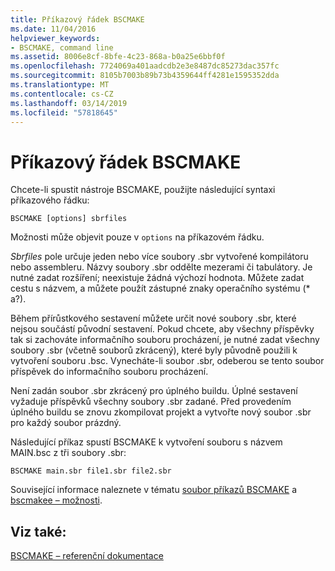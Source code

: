 ```yaml
---
title: Příkazový řádek BSCMAKE
ms.date: 11/04/2016
helpviewer_keywords:
- BSCMAKE, command line
ms.assetid: 8006e8cf-8bfe-4c23-868a-b0a25e6bbf0f
ms.openlocfilehash: 7724069a401aadcdb2e3e8487dc85273dac357fc
ms.sourcegitcommit: 8105b7003b89b73b4359644ff4281e1595352dda
ms.translationtype: MT
ms.contentlocale: cs-CZ
ms.lasthandoff: 03/14/2019
ms.locfileid: "57818645"
---
```

# <a name="bscmake-command-line"></a>Příkazový řádek BSCMAKE

Chcete-li spustit nástroje BSCMAKE, použijte následující syntaxi příkazového řádku:

```
BSCMAKE [options] sbrfiles
```

Možnosti může objevit pouze v `options` na příkazovém řádku.

*Sbrfiles* pole určuje jeden nebo více soubory .sbr vytvořené kompilátoru nebo assembleru. Názvy soubory .sbr oddělte mezerami či tabulátory. Je nutné zadat rozšíření; neexistuje žádná výchozí hodnota. Můžete zadat cestu s názvem, a můžete použít zástupné znaky operačního systému (\* a?).

Během přírůstkového sestavení můžete určit nové soubory .sbr, které nejsou součástí původní sestavení. Pokud chcete, aby všechny příspěvky tak si zachováte informačního souboru procházení, je nutné zadat všechny soubory .sbr (včetně souborů zkrácený), které byly původně použili k vytvoření souboru .bsc. Vynecháte-li soubor .sbr, odeberou se tento soubor příspěvek do informačního souboru procházení.

Není zadán soubor .sbr zkrácený pro úplného buildu. Úplné sestavení vyžaduje příspěvků všechny soubory .sbr zadané. Před provedením úplného buildu se znovu zkompilovat projekt a vytvořte nový soubor .sbr pro každý soubor prázdný.

Následující příkaz spustí BSCMAKE k vytvoření souboru s názvem MAIN.bsc z tři soubory .sbr:

```
BSCMAKE main.sbr file1.sbr file2.sbr
```

Související informace naleznete v tématu [soubor příkazů BSCMAKE](bscmake-command-file-response-file.md) a [bscmakee – možnosti](bscmake-options.md).

## <a name="see-also"></a>Viz také:

[BSCMAKE – referenční dokumentace](bscmake-reference.md)
